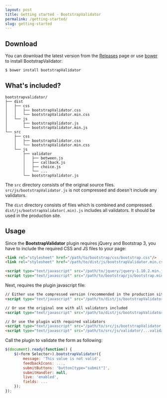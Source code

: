 ```yaml
---
layout: post
title: Getting started - BootstrapValidator
permalink: /getting-started/
slug: getting-started
---
```


## Download

You can download the latest version from the [Releases](https://github.com/nghuuphuoc/bootstrapvalidator/releases) page or use [bower](http://bower.io) to install BootstrapValidator:

```bash
$ bower install bootstrapValidator
```

## What's included?

```
bootstrapvalidator/
├── dist
│   ├── css
│   │   ├── bootstrapValidator.css
│   │   └── bootstrapValidator.min.css
│   └── js
│       ├── bootstrapValidator.js
│       └── bootstrapValidator.min.js
└── src
    ├── css
    │   ├── bootstrapValidator.css
    │   └── bootstrapValidator.min.css
    └── js
        ├── validator
        │   ├── between.js
        │   ├── callback.js
        │   ├── choice.js
        │   └── ...
        └── bootstrapValidator.js
```

The ```src``` directory consists of the original source files. ```src/js/bootstrapValidator.js``` is not compressed and doesn't include any validators.

The ```dist``` directory consists of files which is combined and compressed.
```dist/js/bootstrapValidator(.min).js``` includes all validators.
It should be used in the production site.

## Usage

Since the __BootstrapValidator__ plugin requires jQuery and Bootstrap 3, you have to include the required CSS and JS files to your page:

```html
<link rel="stylesheet" href="/path/to/bootstrap/css/bootstrap.css"/>
<link rel="stylesheet" href="/path/to/dist/js/bootstrapValidator.min.css"/>

<script type="text/javascript" src="/path/to/jquery/jquery-1.10.2.min.js"></script>
<script type="text/javascript" src="/path/to/bootstrap/js/bootstrap.min.js"></script>
```

Next, requires the plugin javascript file:

```html
// Either use the compressed version (recommended in the production site)
<script type="text/javascript" src="/path/to/dist/js/bootstrapValidator.min.js"></script>

// Or use the original one with all validators included
<script type="text/javascript" src="/path/to/dist/js/bootstrapValidator.js"></script>

// Or use the plugin with required validators
<script type="text/javascript" src="/path/to/src/js/bootstrapValidator.js"></script>
<script type="text/javascript" src="/path/to/src/js/validator/...validator..."></script>
```

Call the plugin to validate the form as following:

```javascript
$(document).ready(function() {
    $(<form Selector>).bootstrapValidator({
        message: 'This value is not valid',
        feedbackIcons: ...,
        submitButtons: 'button[type="submit"]',
        submitHandler: null,
        live: 'enabled',
        fields: ...
    });
});
```



